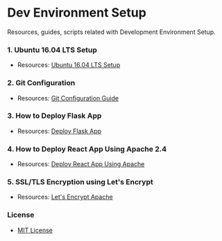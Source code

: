 # Dev Environment Setup
Resources, guides, scripts related with Development Environment Setup.



### 1. Ubuntu 16.04 LTS Setup
* Resources: [Ubuntu 16.04 LTS Setup](/docs/UBUNTU_SETUP.md)



### 2. Git Configuration
* Resources: [Git Configuration Guide](/git-terminal-config/README.md)



### 3. How to Deploy Flask App
* Resources: [Deploy Flask App](/docs/DEPLOY_FLASK_APP.md)



### 4. How to Deploy React App Using Apache 2.4
* Resources: [Deploy React App Using Apache](/docs/DEPLOY_REACT_APP_USING_APACHE.md)



### 5. SSL/TLS Encryption using Let's Encrypt
* Resources: [Let's Encrypt Apache](/apache-tls-setup/README.md)



### License
* [MIT License](/LICENSE)
